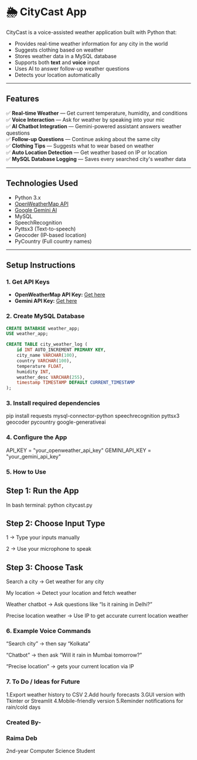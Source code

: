 # 🌦️ CityCast App

CityCast is a voice-assisted weather application built with Python that:
- Provides real-time weather information for any city in the world
- Suggests clothing based on weather
- Stores weather data in a MySQL database
- Supports both **text** and **voice** input
- Uses AI to answer follow-up weather questions
- Detects your location automatically

---

## Features

✅ **Real-time Weather** — Get current temperature, humidity, and conditions  
✅ **Voice Interaction** — Ask for weather by speaking into your mic  
✅ **AI Chatbot Integration** — Gemini-powered assistant answers weather questions  
✅ **Follow-up Questions** — Continue asking about the same city  
✅ **Clothing Tips** — Suggests what to wear based on weather  
✅ **Auto Location Detection** — Get weather based on IP or location  
✅ **MySQL Database Logging** — Saves every searched city's weather data

---

## Technologies Used

- Python 3.x  
- [OpenWeatherMap API](https://openweathermap.org/)  
- [Google Gemini AI](https://ai.google.dev/)  
- MySQL  
- SpeechRecognition  
- Pyttsx3 (Text-to-speech)  
- Geocoder (IP-based location)  
- PyCountry (Full country names)  

---

## Setup Instructions

### 1. Get API Keys
- **OpenWeatherMap API Key:** [Get here](https://home.openweathermap.org/users/sign_up)
- **Gemini API Key:** [Get here](https://ai.google.dev/)

### 2. Create MySQL Database
```sql
CREATE DATABASE weather_app;
USE weather_app;

CREATE TABLE city_weather_log (
    id INT AUTO_INCREMENT PRIMARY KEY,
    city_name VARCHAR(100),
    country VARCHAR(100),
    temperature FLOAT,
    humidity INT,
    weather_desc VARCHAR(255),
    timestamp TIMESTAMP DEFAULT CURRENT_TIMESTAMP
);
```
### 3. Install required dependencies
pip install requests mysql-connector-python speechrecognition pyttsx3 geocoder pycountry google-generativeai

### 4. Configure the App
API_KEY = "your_openweather_api_key"
GEMINI_API_KEY = "your_gemini_api_key"

### 5. How to Use
## Step 1: Run the App
In bash terminal:
python citycast.py

## Step 2: Choose Input Type
1 → Type your inputs manually

2 → Use your microphone to speak

## Step 3: Choose Task
Search a city → Get weather for any city

My location → Detect your location and fetch weather

Weather chatbot → Ask questions like “Is it raining in Delhi?”

Precise location weather → Use IP to get accurate current location weather

### 6. Example Voice Commands
“Search city” → then say “Kolkata”

“Chatbot” → then ask “Will it rain in Mumbai tomorrow?”

“Precise location” → gets your current location via IP

### 7. To Do / Ideas for Future
1.Export weather history to CSV
2.Add hourly forecasts
3.GUI version with Tkinter or Streamlit
4.Mobile-friendly version
5.Reminder notifications for rain/cold days

### Created By-
### Raima Deb
2nd-year Computer Science Student

